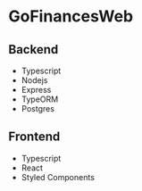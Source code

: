 # GoFinancesWeb

## Backend
- Typescript
- Nodejs
- Express
- TypeORM
- Postgres

## Frontend
- Typescript
- React
- Styled Components

